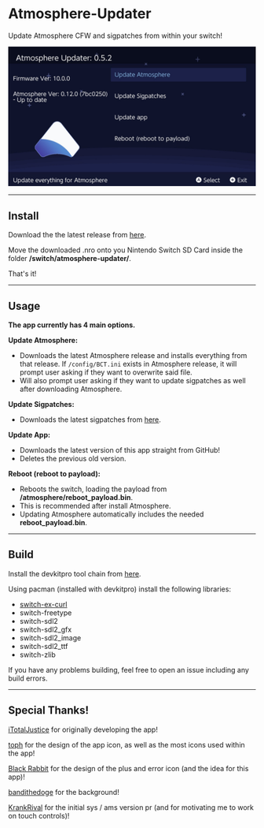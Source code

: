 # Atmosphere-Updater

Update Atmosphere CFW and sigpatches from within your switch!

![Img](img/example.jpg)

----

## Install

Download the the latest release from [here](https://github.com/eXhumer/atmosphere-updater/releases).

Move the downloaded .nro onto you Nintendo Switch SD Card inside the folder **/switch/atmosphere-updater/**.

That's it!

----

## Usage

__**The app currently has 4 main options.**__

**Update Atmosphere:**

* Downloads the latest Atmosphere release and installs everything from that release. If `/config/BCT.ini` exists in Atmosphere release, it will prompt user asking if they want to overwrite said file.
* Will also prompt user asking if they want to update sigpatches as well after downloading Atmosphere.

**Update Sigpatches:**

* Downloads the latest sigpatches from [here](https://github.com/eXhumer/patches/releases/latest).

**Update App:**

* Downloads the latest version of this app straight from GitHub!
* Deletes the previous old version.

**Reboot (reboot to payload):**

* Reboots the switch, loading the payload from **/atmosphere/reboot_payload.bin**.
* This is recommended after install Atmosphere.
* Updating Atmosphere automatically includes the needed **reboot_payload.bin**.

----

## Build

Install the devkitpro tool chain from [here](https://devkitpro.org/wiki/Getting_Started).

 Using pacman (installed with devkitpro) install the following libraries:
* [switch-ex-curl](https://www.github.com/eXhumer/switch-ex-curl/)
* switch-freetype
* switch-sdl2
* switch-sdl2_gfx
* switch-sdl2_image
* switch-sdl2_ttf
* switch-zlib

If you have any problems building, feel free to open an issue including any build errors.
 
----

## Special Thanks!

[iTotalJustice](ITotalJustice) for originally developing the app!

[toph](https://github.com/sudot0ph) for the design of the app icon, as well as the most icons used within the app!

[Black Rabbit](https://github.com/BlackRabbit22) for the design of the plus and error icon (and the idea for this app)!

[bandithedoge](https://github.com/bandithedoge) for the background!

[KrankRival](https://github.com/KranKRival) for the initial sys / ams version pr (and for motivating me to work on touch controls)!
